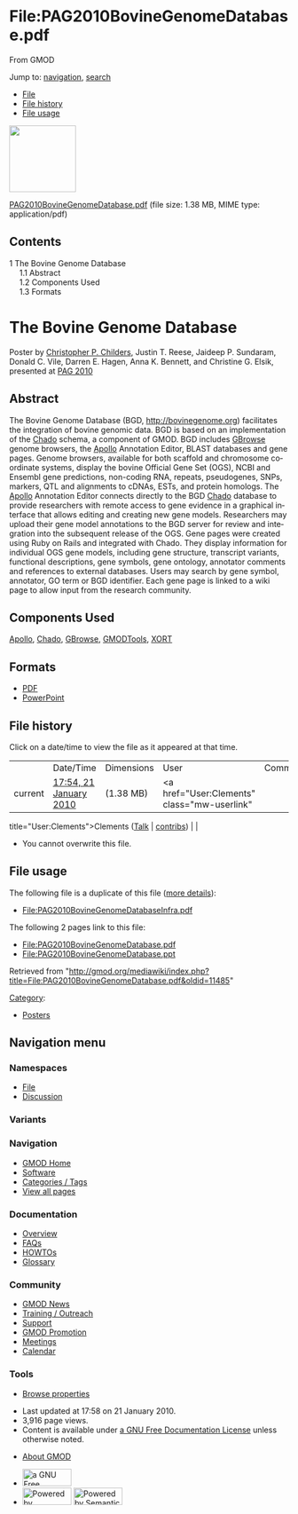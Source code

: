 <div id="mw-page-base" class="noprint">

</div>

<div id="mw-head-base" class="noprint">

</div>

<div id="content" class="mw-body" role="main">

<span id="top"></span>

<div id="mw-js-message" style="display:none;">

</div>



# <span dir="auto">File:PAG2010BovineGenomeDatabase.pdf</span>

<div id="bodyContent">

<div id="siteSub">

From GMOD

</div>

<div id="contentSub">

</div>

<div id="jump-to-nav" class="mw-jump">

Jump to: [navigation](#mw-navigation), [search](#p-search)

</div>

<div id="mw-content-text">

- [File](#file)
- [File history](#filehistory)
- [File usage](#filelinks)

<div id="file" class="fullImageLink">

[<img src="../mediawiki/skins/common/images/icons/fileicon-pdf.png"
width="120" height="120" />](../mediawiki/images/0/05/PAG2010BovineGenomeDatabase.pdf)

</div>

<div class="fullMedia">

<a href="../mediawiki/images/0/05/PAG2010BovineGenomeDatabase.pdf"
class="internal"
title="PAG2010BovineGenomeDatabase.pdf">PAG2010BovineGenomeDatabase.pdf</a>
‎<span class="fileInfo">(file size: 1.38 MB, MIME type:
application/pdf)</span>

</div>

<div id="mw-imagepage-content" class="mw-content-ltr" lang="en"
dir="ltr">

<div id="toc" class="toc">

<div id="toctitle">

## Contents

</div>

- [<span class="tocnumber">1</span> <span class="toctext">The Bovine
  Genome Database</span>](#The_Bovine_Genome_Database)
  - [<span class="tocnumber">1.1</span>
    <span class="toctext">Abstract</span>](#Abstract)
  - [<span class="tocnumber">1.2</span> <span class="toctext">Components
    Used</span>](#Components_Used)
  - [<span class="tocnumber">1.3</span>
    <span class="toctext">Formats</span>](#Formats)

</div>

# <span id="The_Bovine_Genome_Database" class="mw-headline">The Bovine Genome Database</span>

Poster by [Christopher P. Childers](User:Childers "User:Childers"),
Justin T. Reese, Jaideep P. Sundaram, Donald C. Vile, Darren E. Hagen,
Anna K. Bennett, and Christine G. Elsik, presented at [PAG
2010](PAG_2010 "PAG 2010")

## <span id="Abstract" class="mw-headline">Abstract</span>

The Bovine Genome Database (BGD,
<a href="http://bovinegenome.org" class="external free"
rel="nofollow">http://bovinegenome.org</a>) facilitates the integration
of bovine genomic data. BGD is based on an implementation of the
<a href="Chado" class="mw-redirect" title="Chado">Chado</a> schema, a
component of GMOD. BGD includes [GBrowse](GBrowse.1 "GBrowse") genome
browsers, the [Apollo](Apollo.1 "Apollo") Annotation Editor, BLAST
databases and gene pages. Genome browsers, available for both scaffold
and chromosome coordinate systems, display the bovine Official Gene Set
(OGS), NCBI and Ensembl gene predictions, non-coding RNA, repeats,
pseudogenes, SNPs, markers, QTL and alignments to cDNAs, ESTs, and
protein homologs. The [Apollo](Apollo.1 "Apollo") Annotation Editor
connects directly to the BGD
<a href="Chado" class="mw-redirect" title="Chado">Chado</a> database to
provide researchers with remote access to gene evidence in a graphical
interface that allows editing and creating new gene models. Researchers
may upload their gene model annotations to the BGD server for review and
integration into the subsequent release of the OGS. Gene pages were
created using Ruby on Rails and integrated with Chado. They display
information for individual OGS gene models, including gene structure,
transcript variants, functional descriptions, gene symbols, gene
ontology, annotator comments and references to external databases. Users
may search by gene symbol, annotator, GO term or BGD identifier. Each
gene page is linked to a wiki page to allow input from the research
community.

## <span id="Components_Used" class="mw-headline">Components Used</span>

[Apollo](Apollo.1 "Apollo"),
<a href="Chado" class="mw-redirect" title="Chado">Chado</a>,
[GBrowse](GBrowse.1 "GBrowse"), [GMODTools](GMODTools "GMODTools"),
[XORT](XORT.1 "XORT")

## <span id="Formats" class="mw-headline">Formats</span>

- <a href="../mediawiki/images/0/05/PAG2010BovineGenomeDatabase.pdf"
  class="internal" title="PAG2010BovineGenomeDatabase.pdf">PDF</a>
- <a href="../mediawiki/images/9/92/PAG2010BovineGenomeDatabase.ppt"
  class="internal" title="PAG2010BovineGenomeDatabase.ppt">PowerPoint</a>

</div>

## File history

<div id="mw-imagepage-section-filehistory">

Click on a date/time to view the file as it appeared at that time.

|  |  |  |  |  |
|----|----|----|----|----|
|  | Date/Time | Dimensions | User | Comment |
| current | [17:54, 21 January 2010](../mediawiki/images/0/05/PAG2010BovineGenomeDatabase.pdf) | <span style="white-space: nowrap;">(1.38 MB)</span> | <a href="User:Clements" class="mw-userlink"
title="User:Clements">Clements</a> <span style="white-space: nowrap;"> <span class="mw-usertoollinks">(<a
href="http://gmod.org/mediawiki/index.php?title=User_talk:Clements&amp;action=edit&amp;redlink=1"
class="new" title="User talk:Clements (page does not exist)">Talk</a> \| [contribs](Special:Contributions/Clements "Special:Contributions/Clements"))</span></span> |  |

</div>

- <span id="mw-imagepage-upload-disallowed">You cannot overwrite this
  file.</span>

## File usage

<div id="mw-imagepage-section-duplicates">

The following file is a duplicate of this file ([more
details](Special:FileDuplicateSearch/PAG2010BovineGenomeDatabase.pdf "Special:FileDuplicateSearch/PAG2010BovineGenomeDatabase.pdf")):

- <File:PAG2010BovineGenomeDatabaseInfra.pdf>

</div>

<div id="mw-imagepage-section-linkstoimage">

The following 2 pages link to this file:

- <File:PAG2010BovineGenomeDatabase.pdf>
- <File:PAG2010BovineGenomeDatabase.ppt>

</div>

</div>

<div class="printfooter">

Retrieved from
"<http://gmod.org/mediawiki/index.php?title=File:PAG2010BovineGenomeDatabase.pdf&oldid=11485>"

</div>

<div id="catlinks" class="catlinks">

<div id="mw-normal-catlinks" class="mw-normal-catlinks">

[Category](Special:Categories "Special:Categories"):

- [Posters](Category:Posters "Category:Posters")

</div>

</div>

<div class="visualClear">

</div>

</div>

</div>

<div id="mw-navigation">

## Navigation menu

<div id="mw-head">



<div id="left-navigation">

<div id="p-namespaces" class="vectorTabs" role="navigation"
aria-labelledby="p-namespaces-label">

### Namespaces

- <span id="ca-nstab-image"><a href="File:PAG2010BovineGenomeDatabase.pdf" accesskey="c"
  title="View the file page [c]">File</a></span>
- <span id="ca-talk"><a
  href="http://gmod.org/mediawiki/index.php?title=File_talk:PAG2010BovineGenomeDatabase.pdf&amp;action=edit&amp;redlink=1"
  accesskey="t"
  title="Discussion about the content page [t]">Discussion</a></span>

</div>

<div id="p-variants" class="vectorMenu emptyPortlet" role="navigation"
aria-labelledby="p-variants-label">

### 

### Variants[](#)

<div class="menu">

</div>

</div>

</div>

<div id="right-navigation">





</div>



</div>

</div>

</div>

<div id="mw-panel">

<div id="p-logo" role="banner">

<a href="Main_Page"
style="background-image: url(../images/GMOD-cogs.png);"
title="Visit the main page"></a>

</div>

<div id="p-Navigation" class="portal" role="navigation"
aria-labelledby="p-Navigation-label">

### Navigation

<div class="body">

- <span id="n-GMOD-Home">[GMOD Home](Main_Page)</span>
- <span id="n-Software">[Software](GMOD_Components)</span>
- <span id="n-Categories-.2F-Tags">[Categories /
  Tags](Categories)</span>
- <span id="n-View-all-pages">[View all pages](Special:AllPages)</span>

</div>

</div>

<div id="p-Documentation" class="portal" role="navigation"
aria-labelledby="p-Documentation-label">

### Documentation

<div class="body">

- <span id="n-Overview">[Overview](Overview)</span>
- <span id="n-FAQs">[FAQs](Category:FAQ)</span>
- <span id="n-HOWTOs">[HOWTOs](Category:HOWTO)</span>
- <span id="n-Glossary">[Glossary](Glossary)</span>

</div>

</div>

<div id="p-Community" class="portal" role="navigation"
aria-labelledby="p-Community-label">

### Community

<div class="body">

- <span id="n-GMOD-News">[GMOD News](GMOD_News)</span>
- <span id="n-Training-.2F-Outreach">[Training /
  Outreach](Training_and_Outreach)</span>
- <span id="n-Support">[Support](Support)</span>
- <span id="n-GMOD-Promotion">[GMOD Promotion](GMOD_Promotion)</span>
- <span id="n-Meetings">[Meetings](Meetings)</span>
- <span id="n-Calendar">[Calendar](Calendar)</span>

</div>

</div>

<div id="p-tb" class="portal" role="navigation"
aria-labelledby="p-tb-label">

### Tools

<div class="body">


- <span id="t-smwbrowselink"><a href="Special:Browse/File:PAG2010BovineGenomeDatabase.pdf"
  rel="smw-browse">Browse properties</a></span>

</div>

</div>

</div>

</div>

<div id="footer" role="contentinfo">

- <span id="footer-info-lastmod">Last updated at 17:58 on 21 January
  2010.</span>
- <span id="footer-info-viewcount">3,916 page views.</span>
- <span id="footer-info-copyright">Content is available under
  <a href="http://www.gnu.org/licenses/fdl-1.3.html" class="external"
  rel="nofollow">a GNU Free Documentation License</a> unless otherwise
  noted.</span>

<!-- -->

- <span id="footer-places-about">[About
  GMOD](GMOD:About "GMOD:About")</span>

<!-- -->

- <span id="footer-copyrightico">[<img src="http://www.gnu.org/graphics/gfdl-logo-small.png" width="88"
  height="31" alt="a GNU Free Documentation License" />](http://www.gnu.org/licenses/fdl-1.3.html)</span>
- <span id="footer-poweredbyico">[<img
  src="../mediawiki/skins/common/images/poweredby_mediawiki_88x31.png"
  width="88" height="31" alt="Powered by MediaWiki" />](http://www.mediawiki.org/)
  [<img
  src="../mediawiki/extensions/SemanticMediaWiki/resources/images/smw_button.png"
  width="88" height="31" alt="Powered by Semantic MediaWiki" />](https://www.semantic-mediawiki.org/wiki/Semantic_MediaWiki)</span>

<div style="clear:both">

</div>

</div>
